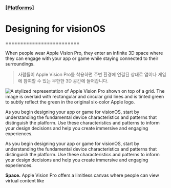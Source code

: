 ### [[Platforms](./translated-human-interface-guidelines-markdown/platforms.md)]  
  
# **Designing for visionOS**  

=========================



When people wear Apple Vision Pro, they enter an infinite 3D space where they can engage with your app or game while staying connected to their surroundings.  

> 사람들이 Apple Vision Pro를 착용하면 주변 환경에 연결된 상태로 앱이나 게임에 참여할 수 있는 무한한 3D 공간에 들어갑니다.
>

![A stylized representation of Apple Vision Pro shown on top of a grid. The image is overlaid with rectangular and circular grid lines and is tinted green to subtly reflect the green in the original six-color Apple logo.](https://docs-assets.developer.apple.com/published/df20c2f5927e27ce269d973c6adb3b43/platforms-visionOS-intro@2x.png)



As you begin designing your app or game for visionOS, start by understanding the fundamental device characteristics and patterns that distinguish the platform. Use these characteristics and patterns to inform your design decisions and help you create immersive and engaging experiences.  

As you begin designing your app or game for visionOS, start by understanding the fundamental device characteristics and patterns that distinguish the platform. Use these characteristics and patterns to inform your design decisions and help you create immersive and engaging experiences.  





**Space.** Apple Vision Pro offers a limitless canvas where people can view virtual content like   

